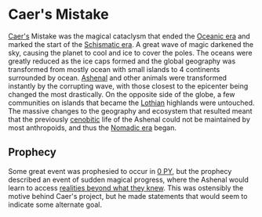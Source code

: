 # Caer's Mistake

[Caer's](../../inhabitants/figures/caer.md) Mistake was the magical cataclysm that ended the [Oceanic era](../eras/oceanic.md) and marked the start of the [Schismatic era](../eras/schismatic.md). A great wave of magic darkened the sky, causing the planet to cool and ice to cover the poles. The oceans were greatly reduced as the ice caps formed and the global geography was transformed from mostly ocean with small islands to 4 continents surrounded by ocean. [Ashenal](../../inhabitants/anthropoids/ashenal.md) and other animals were transformed instantly by the corrupting wave, with those closest to the epicenter being changed the most drastically. On the opposite side of the globe, a few communities on islands that became the [Lothian](../../geography/continents/lothia.md) highlands were untouched. The massive changes to the geography and ecosystem that resulted meant that the previously [cenobitic](../eras/cenobitic.md) life of the Ashenal could not be maintained by most anthropoids, and thus the [Nomadic era](../eras/nomadic.md) began.

## Prophecy

Some great event was prophesied to occur in [0 PY](../../calendar.md#reckoning), but the prophecy described an event of sudden magical progress, where the Ashenal would learn to access [realities beyond what they knew](/cosmology/introduction.md). This was ostensibly the motive behind Caer's project, but he made statements that would seem to indicate some alternate goal.